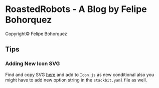 # RoastedRobots - A Blog by Felipe Bohorquez
Copyright© Felipe Bohorquez


## Tips

### Adding New Icon SVG

Find and copy SVG <path> [here](https://iconify.design/icon-sets/simple-icons/) and add to `Icon.js` as new conditional also you might have to add new option string in the `stackbit.yaml` file as well.
